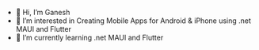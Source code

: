 - 👋 Hi, I’m Ganesh
- 👀 I’m interested in Creating Mobile Apps for Android & iPhone using .net MAUI and Flutter
- 🌱 I’m currently learning .net MAUI and Flutter

<!---
Ganesh-210/Ganesh-210 is a ✨ special ✨ repository because its `README.md` (this file) appears on your GitHub profile.
You can click the Preview link to take a look at your changes.
--->
